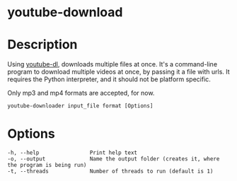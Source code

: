 # youtube-download

# **Description**
Using [youtube-dl](https://github.com/rg3/youtube-dl), downloads multiple files at once.
It's a command-line program to download multiple videos at once, by passing it a file with urls.
It requires the Python interpreter, and it should not be platform specific.

Only mp3 and mp4 formats are accepted, for now.
```
youtube-downloader input_file format [Options]
```

# **Options**
```
-h, --help                Print help text
-o, --output              Name the output folder (creates it, where the program is being run)
-t, --threads             Number of threads to run (default is 1)
```
